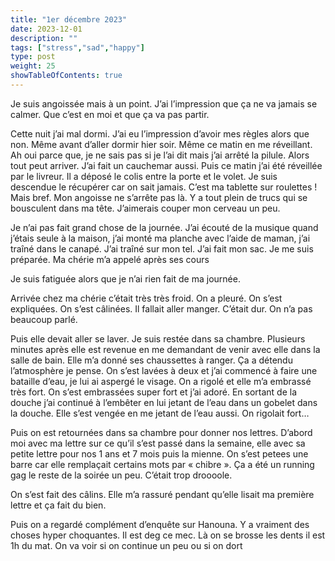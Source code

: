 ```yaml
---
title: "1er décembre 2023"
date: 2023-12-01
description: ""
tags: ["stress","sad","happy"]
type: post
weight: 25
showTableOfContents: true
---
```


Je suis angoissée mais à un point. J’ai l’impression que ça ne va jamais se calmer. Que c’est en moi et que ça va pas partir. 

Cette nuit j’ai mal dormi. J’ai eu l’impression d’avoir mes règles alors que non. Même avant d’aller dormir hier soir. Même ce matin en me réveillant. Ah oui parce que, je ne sais pas si je l’ai dit mais j’ai arrêté la pilule. Alors tout peut arriver. J’ai fait un cauchemar aussi. Puis ce matin j’ai été réveillée par le livreur. Il a déposé le colis entre la porte et le volet. Je suis descendue le récupérer car on sait jamais. C’est ma tablette sur roulettes ! Mais bref. Mon angoisse ne s’arrête pas là. Y a tout plein de trucs qui se bousculent dans ma tête. J’aimerais couper mon cerveau un peu. 

Je n’ai pas fait grand chose de la journée. J’ai écouté de la musique quand j’étais seule à la maison, j’ai monté ma planche avec l’aide de maman, j’ai traîné dans le canapé. J’ai traîné sur mon tel. J’ai fait mon sac. Je me suis préparée. Ma chérie m’a appelé après ses cours

Je suis fatiguée alors que je n’ai rien fait de ma journée. 

Arrivée chez ma chérie c’était très très froid. On a pleuré. On s’est expliquées. On s’est câlinées. Il fallait aller manger. C’était dur. On n’a pas beaucoup parlé. 

Puis elle devait aller se laver. Je suis restée dans sa chambre. Plusieurs minutes après elle est revenue en me demandant de venir avec elle dans la salle de bain. Elle m’a donné ses chaussettes à ranger. Ça a détendu l’atmosphère je pense. On s’est lavées à deux et j’ai commencé à faire une bataille d’eau, je lui ai aspergé le visage. On a rigolé et elle m’a embrassé très fort. On s’est embrassées super fort et j’ai adoré. En sortant de la douche j’ai continué à l’embêter en lui jetant de l’eau dans un gobelet dans la douche. Elle s’est vengée en me jetant de l’eau aussi. On rigolait fort…

Puis on est retournées dans sa chambre pour donner nos  lettres. D’abord moi avec ma lettre sur ce qu’il s’est passé dans la semaine, elle avec sa petite lettre pour nos 1 ans et 7 mois puis la mienne. On s’est petees une barre car elle remplaçait certains mots par « chibre ». Ça a été un running gag le reste de la soirée un peu. C’était trop droooole. 

On s’est fait des câlins. Elle m’a rassuré pendant qu’elle lisait ma première lettre et ça fait du bien. 

Puis on a regardé complément d’enquête sur Hanouna. Y a vraiment des choses hyper choquantes. Il est deg ce mec. Là on se brosse les dents il est 1h du mat. On va voir si on continue un peu ou si on dort
